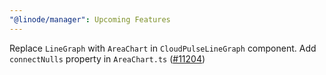```yaml
---
"@linode/manager": Upcoming Features
---
```


Replace `LineGraph` with `AreaChart` in `CloudPulseLineGraph` component. Add `connectNulls` property in `AreaChart.ts`  ([#11204](https://github.com/linode/manager/pull/11204))
